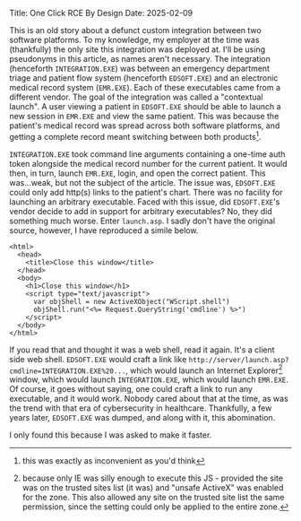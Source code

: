 Title: One Click RCE By Design
Date: 2025-02-09

This is an old story about a defunct custom integration between two software platforms.  To my knowledge, my employer at the time was (thankfully) the only site this integration was deployed at.  I'll be using pseudonyms in this article, as names aren't necessary.  The integration (henceforth `INTEGRATION.EXE`) was between an emergency department triage and patient flow system (henceforth `EDSOFT.EXE`) and an electronic medical record system (`EMR.EXE`).  Each of these executables came from a different vendor.  The goal of the integration was called a "contextual launch".  A user viewing a patient in `EDSOFT.EXE` should be able to launch a new session in `EMR.EXE` and view the same patient.  This was because the patient's medical record was spread across both software platforms, and getting a complete record meant switching between both products[^1].

`INTEGRATION.EXE` took command line arguments containing a one-time auth token alongside the medical record number for the current patient.  It would then, in turn, launch `EMR.EXE`, login, and open the correct patient.  This was...weak, but not the subject of the article.  The issue was, `EDSOFT.EXE` could only add http(s) links to the patient's chart.  There was no facility for launching an arbitrary executable.  Faced with this issue, did `EDSOFT.EXE`'s vendor decide to add in support for arbitrary executables?  No, they did something much worse.  Enter `launch.asp`.  I sadly don't have the original source, however, I have reproduced a simile below.

```aspx-vb
<html>
  <head>
    <title>Close this window</title>
  </head>
  <body>
    <h1>Close this window</h1>
    <script type="text/javascript">
      var objShell = new ActiveXObject("WScript.shell")
      objShell.run("<%= Request.QueryString('cmdline') %>")
    </script>
  </body>
</html>
```

If you read that and thought it was a web shell, read it again.  It's a client side web shell.  `EDSOFT.EXE` would craft a link like `http://server/launch.asp?cmdline=INTEGRATION.EXE%20...`, which would launch an Internet Explorer[^2] window, which would launch `INTEGRATION.EXE`, which would launch `EMR.EXE`.  Of course, it goes without saying, one could craft a link to run any executable, and it would work.  Nobody cared about that at the time, as was the trend with that era of cybersecurity in healthcare.  Thankfully, a few years later, `EDSOFT.EXE` was dumped, and along with it, this abomination.

I only found this because I was asked to make it faster.

[^1]: this was exactly as inconvenient as you'd think
[^2]: because only IE was silly enough to execute this JS - provided the site was on the trusted sites list (it was) and "unsafe ActiveX" was enabled for the zone.  This also allowed any site on the trusted site list the same permission, since the setting could only be applied to the entire zone.